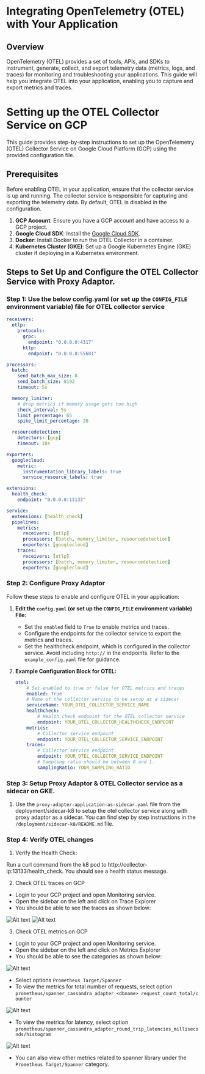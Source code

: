 
# Integrating OpenTelemetry (OTEL) with Your Application

## Overview

OpenTelemetry (OTEL) provides a set of tools, APIs, and SDKs to instrument, generate, collect, and export telemetry data (metrics, logs, and traces) for monitoring and troubleshooting your applications. This guide will help you integrate OTEL into your application, enabling you to capture and export metrics and traces.


# Setting up the OTEL Collector Service on GCP

This guide provides step-by-step instructions to set up the OpenTelemetry (OTEL) Collector Service on Google Cloud Platform (GCP) using the provided configuration file.

## Prerequisites

Before enabling OTEL in your application, ensure that the collector service is up and running. The collector service is responsible for capturing and exporting the telemetry data. By default, OTEL is disabled in the configuration.

1. **GCP Account**: Ensure you have a GCP account and have access to a GCP project.
2. **Google Cloud SDK**: Install the [Google Cloud SDK](https://cloud.google.com/sdk/docs/install).
3. **Docker**: Install Docker to run the OTEL Collector in a container.
4. **Kubernetes Cluster (GKE)**: Set up a Google Kubernetes Engine (GKE) cluster if deploying in a Kubernetes environment.

## Steps to Set Up and Configure the OTEL Collector Service with Proxy Adaptor.

### Step 1: Use the below config.yaml (or set up the `CONFIG_FILE` environment variable) file for OTEL collector service

```yaml
receivers:
  otlp:
    protocols:
      grpc:
        endpoint: "0.0.0.0:4317"
      http:
        endpoint: "0.0.0.0:55681"

processors:
  batch:
    send_batch_max_size: 0
    send_batch_size: 8192
    timeout: 5s

  memory_limiter:
    # drop metrics if memory usage gets too high
    check_interval: 5s
    limit_percentage: 65
    spike_limit_percentage: 20

  resourcedetection:
    detectors: [gcp]
    timeout: 10s

exporters:
  googlecloud:
    metric:
      instrumentation_library_labels: true
      service_resource_labels: true

extensions:
  health_check:
    endpoint: "0.0.0.0:13133"

service:
  extensions: [health_check]
  pipelines:
    metrics:
      receivers: [otlp]
      processors: [batch, memory_limiter, resourcedetection]
      exporters: [googlecloud]
    traces:
      receivers: [otlp]
      processors: [batch, memory_limiter, resourcedetection]
      exporters: [googlecloud]
```

### Step 2: Configure Proxy Adaptor

Follow these steps to enable and configure OTEL in your application:

1. **Edit the `config.yaml` (or set up the `CONFIG_FILE` environment variable) File:**
   - Set the `enabled` field to `True` to enable metrics and traces.
   - Configure the endpoints for the collector service to export the metrics and traces.
   - Set the healthcheck endpoint, which is configured in the collector service. Avoid including `http://` in the endpoints. Refer to the `example_config.yaml` file for guidance.

2. **Example Configuration Block for OTEL:**
   ```yaml
   otel:
       # Set enabled to true or false for OTEL metrics and traces
       enabled: True
       # Name of the collector service to be setup as a sidecar
       serviceName: YOUR_OTEL_COLLECTOR_SERVICE_NAME
       healthcheck:
           # Health check endpoint for the OTEL collector service
           endpoint: YOUR_OTEL_COLLECTOR_HEALTHCHECK_ENDPOINT
       metrics:
           # Collector service endpoint
           endpoint: YOUR_OTEL_COLLECTOR_SERVICE_ENDPOINT
       traces:
           # Collector service endpoint
           endpoint: YOUR_OTEL_COLLECTOR_SERVICE_ENDPOINT
           # Sampling ratio should be between 0 and 1.
           samplingRatio: YOUR_SAMPLING_RATIO


### Step 3: Setup Proxy Adaptor & OTEL Collector service as a sidecar on GKE.

1. Use the `proxy-adapter-application-as-sidecar.yaml` file from the deployment/sidecar-k8 to setup the otel collector service along with proxy adaptor as a sidecar. You can find step by step instructions in the `/deployment/sidecar-k8/README.md` file.


### Step 4: Verify OTEL changes

1. Verify the Health Check:

Run a curl command from the k8 pod to http://collector-ip:13133/health_check. You should see a health status message.

2. Check OTEL traces on GCP

- Login to your GCP project and open Monitoring service.
- Open the sidebar on the left and click on Trace Explorer
- You should be able to see the traces as shown below:

![Alt text](./img/traces-execute.png)
![Alt text](./img/traces-batch.png)

3. Check OTEL metrics on GCP

- Login to your GCP project and open Monitoring service.
- Open the sidebar on the left and click on Metrics Explorer
- You should be able to see the categories as shown below:

![Alt text](./img/metrics-category.png)

- Select options `Prometheus Target/Spanner`
- To view the metrics for total number of requests, select option `prometheus/spanner_cassandra_adapter_<dbname>_request_count_total/counter`

![Alt text](./img/metrics_total_requests.png)

- To view the metrics for latency, select option `prometheus/spanner_cassandra_adapter_round_trip_latencies_milliseconds/histogram`

![Alt text](./img/metrics-latency.png)

- You can also view other metrics related to spanner library under the `Prometheus Target/Spanner` category.

